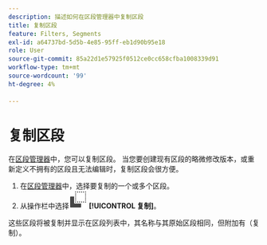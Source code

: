 ```yaml
---
description: 描述如何在区段管理器中复制区段
title: 复制区段
feature: Filters, Segments
exl-id: a64737bd-5d5b-4e85-95ff-eb1d90b95e18
role: User
source-git-commit: 85a22d1e57925f0512ce0cc658cfba1008339d91
workflow-type: tm+mt
source-wordcount: '99'
ht-degree: 4%

---
```


# 复制区段

在[区段管理器](manage-filters.md)中，您可以复制区段。 当您要创建现有区段的略微修改版本，或重新定义不拥有的区段且无法编辑时，复制区段会很方便。

1. 在[区段管理器](manage-filters.md)中，选择要复制的一个或多个区段。
1. 从操作栏中选择![复制](/help/assets/icons/Copy.svg) **[!UICONTROL 复制]**。

这些区段将被复制并显示在区段列表中，其名称与其原始区段相同，但附加有（复制）。
